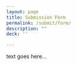 ```yaml
---
layout: page
title: Submission Form
permalink: /submit/form/
description: ""
deck: ''

---
```


text goes here...
